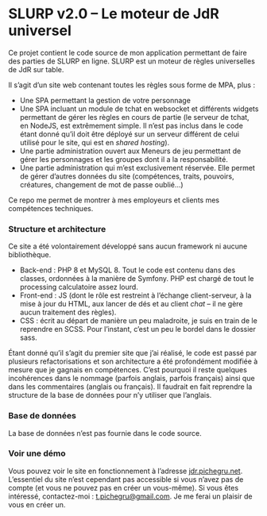 # SLURP v2.0 – Le moteur de JdR universel

Ce projet contient le code source de mon application permettant de faire des parties de SLURP en ligne. SLURP est un moteur de règles universelles de JdR sur table.  

Il s’agit d’un site web contenant toutes les règles sous forme de MPA, plus :
- Une SPA permettant la gestion de votre personnage
- Une SPA incluant un module de tchat en websocket et différents widgets permettant de gérer les règles en cours de partie (le serveur de tchat, en NodeJS, est extrêmement simple. Il n’est pas inclus dans le code étant donné qu’il doit être déployé sur un serveur différent de celui utilisé pour le site, qui est en _shared hosting_).
- Une partie administration ouvert aux Meneurs de jeu permettant de gérer les personnages et les groupes dont il a la responsabilité.
- Une partie administration qui m’est exclusivement réservée. Elle permet de gérer d’autres données du site (compétences, traits, pouvoirs, créatures, changement de mot de passe oublié...)

Ce repo me permet de montrer à mes employeurs et clients mes compétences techniques.

### Structure et architecture
Ce site a été volontairement développé sans aucun framework ni aucune bibliothèque.
- Back-end : PHP 8 et MySQL 8. Tout le code est contenu dans des classes, ordonnées à la manière de Symfony. PHP est chargé de tout le processing calculatoire assez lourd.
- Front-end : JS (dont le rôle est restreint à l’échange client-serveur, à la mise à jour du HTML, aux lancer de dés et au client _chat_ – il ne gère aucun traitement des règles).
- CSS : écrit au départ de manière un peu maladroite, je suis en train de le reprendre en SCSS. Pour l’instant, c’est un peu le bordel dans le dossier sass.

Étant donné qu’il s’agit du premier site que j’ai réalisé, le code est passé par plusieurs refactorisations et son architecture a été profondément modifiée à mesure que je gagnais en compétences. C’est pourquoi il reste quelques incohérences dans le nommage (parfois anglais, parfois français) ainsi que dans les commentaires (anglais ou français). Il faudrait en fait reprendre la structure de la base de données pour n’y utiliser que l’anglais.

### Base de données
La base de données n’est pas fournie dans le code source.

### Voir une démo
Vous pouvez voir le site en fonctionnement à l’adresse [jdr.pichegru.net](https://jdr.pichegru.net).
L’essentiel du site n’est cependant pas accessible si vous n’avez pas de compte (et vous ne pouvez pas en créer un vous-même). Si vous êtes intéressé, contactez-moi : t.pichegru@gmail.com. Je me ferai un plaisir de vous en créer un.